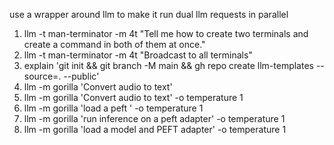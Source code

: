 use a wrapper around llm to make it run dual llm requests in parallel
1. llm -t man-terminator -m 4t "Tell me how to create two terminals and create a command in both of them at once."
2. llm -t man-terminator -m 4t "Broadcast to all terminals"
3. explain 'git init && git branch -M main && gh repo create llm-templates --source=. --public'
4. llm -m gorilla 'Convert audio to text'
5. llm -m gorilla 'Convert audio to text' -o temperature 1
6. llm -m gorilla 'load a peft ' -o temperature 1
7. llm -m gorilla 'run inference on a peft adapter' -o temperature 1
8. llm -m gorilla 'load a model and PEFT adapter' -o temperature 1
   
